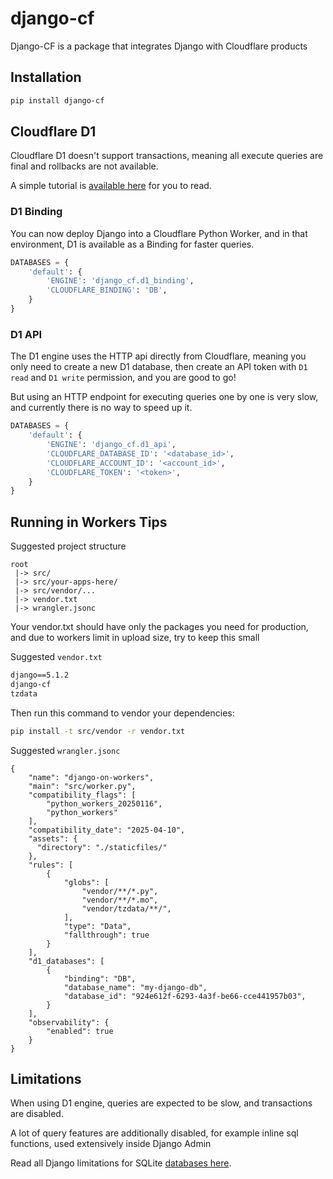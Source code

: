 # django-cf
Django-CF is a package that integrates Django with Cloudflare products

## Installation

```bash
pip install django-cf
```

## Cloudflare D1

Cloudflare D1 doesn't support transactions, meaning all execute queries are final and rollbacks are not available.

A simple tutorial is [available here](https://massadas.com/posts/django-meets-cloudflare-d1/) for you to read.


### D1 Binding

You can now deploy Django into a Cloudflare Python Worker, and in that environment, D1 is available as a Binding for
faster queries.

```python
DATABASES = {
    'default': {
        'ENGINE': 'django_cf.d1_binding',
        'CLOUDFLARE_BINDING': 'DB',
    }
}
```

### D1 API

The D1 engine uses the HTTP api directly from Cloudflare, meaning you only need to create a new D1 database, then
create an API token with `D1 read` and `D1 write` permission, and you are good to go!

But using an HTTP endpoint for executing queries one by one is very slow, and currently there is no way to speed up
it.

```python
DATABASES = {
    'default': {
        'ENGINE': 'django_cf.d1_api',
        'CLOUDFLARE_DATABASE_ID': '<database_id>',
        'CLOUDFLARE_ACCOUNT_ID': '<account_id>',
        'CLOUDFLARE_TOKEN': '<token>',
    }
}
```

## Running in Workers Tips

Suggested project structure
```
root
 |-> src/
 |-> src/your-apps-here/
 |-> src/vendor/...
 |-> vendor.txt
 |-> wrangler.jsonc
```

Your vendor.txt should have only the packages you need for production, and due to workers limit in upload size, try to keep this small

Suggested `vendor.txt`
```txt
django==5.1.2
django-cf
tzdata
```

Then run this command to vendor your dependencies:
```bash
pip install -t src/vendor -r vendor.txt
```

Suggested `wrangler.jsonc`

```jsonc
{
    "name": "django-on-workers",
    "main": "src/worker.py",
    "compatibility_flags": [
        "python_workers_20250116",
        "python_workers"
    ],
    "compatibility_date": "2025-04-10",
    "assets": {
      "directory": "./staticfiles/"
    },
    "rules": [
        {
            "globs": [
                "vendor/**/*.py",
                "vendor/**/*.mo",
                "vendor/tzdata/**/",
            ],
            "type": "Data",
            "fallthrough": true
        }
    ],
    "d1_databases": [
        {
            "binding": "DB",
            "database_name": "my-django-db",
            "database_id": "924e612f-6293-4a3f-be66-cce441957b03",
        }
    ],
    "observability": {
        "enabled": true
    }
}
```

## Limitations

When using D1 engine, queries are expected to be slow, and transactions are disabled.

A lot of query features are additionally disabled, for example inline sql functions, used extensively inside Django Admin

Read all Django limitations for SQLite [databases here](https://docs.djangoproject.com/en/5.0/ref/databases/#sqlite-notes).
